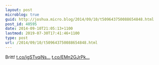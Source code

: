 ```yaml
---
layout: post
microblog: true
guid: http://joshua.micro.blog/2014/09/10/t509643750088654848.html
post_id: 40595
date: 2014-09-10T21:05:13+1100
lastmod: 2019-07-30T17:41:46+1100
type: post
url: /2014/09/10/t509643750088654848.html
---
```

Britt! [t.co/igSTvqiNs...](http://t.co/igSTvqiNsq) [t.co/EMn2GJrPk...](http://t.co/EMn2GJrPkX)
